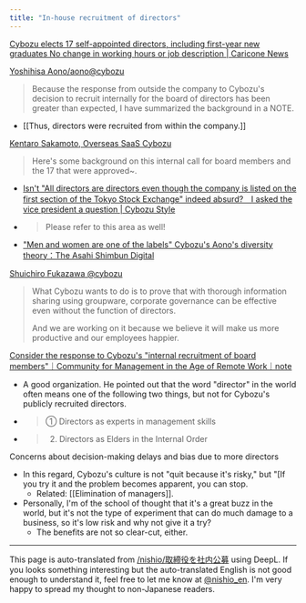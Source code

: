 ```yaml
---
title: "In-house recruitment of directors"
---
```


[Cybozu elects 17 self-appointed directors, including first-year new graduates No change in working hours or job description | Caricone News](https://news.careerconnection.jp/?p=114200)

[Yoshihisa Aono/aono@cybozu](https://twitter.com/aono/status/1376540043725074438)
> Because the response from outside the company to Cybozu's decision to recruit internally for the board of directors has been greater than expected, I have summarized the background in a NOTE.
- [[Thus, directors were recruited from within the company.]]

[Kentaro Sakamoto, Overseas SaaS Cybozu](https://twitter.com/kentaro_sakamo/status/1376096660535660547)
> Here's some background on this internal call for board members and the 17 that were approved~.
- [Isn't "All directors are directors even though the company is listed on the first section of the Tokyo Stock Exchange" indeed absurd?　I asked the vice president a question | Cybozu Style](https://cybozushiki.cybozu.co.jp/articles/m005935.html)
- > Please refer to this area as well!
- ["Men and women are one of the labels" Cybozu's Aono's diversity theory：The Asahi Shimbun Digital](https://www.asahi.com/articles/ASP3X5GBTP3XULZU008.html)

[Shuichiro Fukazawa @cybozu](https://twitter.com/syu_fukasawa/status/1376522426805198849)
>  What Cybozu wants to do is to prove that with thorough information sharing using groupware, corporate governance can be effective even without the function of directors.
>
>  And we are working on it because we believe it will make us more productive and our employees happier.

[Consider the response to Cybozu's "internal recruitment of board members"｜Community for Management in the Age of Remote Work｜note](https://note.com/teamwork/n/n058466ac4eb6)
- A good organization. He pointed out that the word "director" in the world often means one of the following two things, but not for Cybozu's publicly recruited directors.
- > ① Directors as experts in management skills
- > 2) Directors as Elders in the Internal Order

Concerns about decision-making delays and bias due to more directors
- In this regard, Cybozu's culture is not "quit because it's risky," but "[If you try it and the problem becomes apparent, you can stop.
    - Related: [[Elimination of managers]].
- Personally, I'm of the school of thought that it's a great buzz in the world, but it's not the type of experiment that can do much damage to a business, so it's low risk and why not give it a try?
    - The benefits are not so clear-cut, either.

---
This page is auto-translated from [/nishio/取締役を社内公募](https://scrapbox.io/nishio/取締役を社内公募) using DeepL. If you looks something interesting but the auto-translated English is not good enough to understand it, feel free to let me know at [@nishio_en](https://twitter.com/nishio_en). I'm very happy to spread my thought to non-Japanese readers.